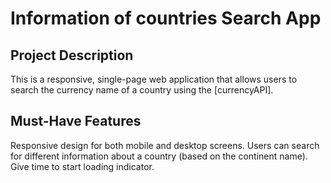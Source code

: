 # Information of countries Search App
## Project Description
This is a responsive, single-page web application that allows users to search the currency name of a country using the [currencyAPI].
## Must-Have Features
Responsive design for both mobile and desktop screens.
Users can search for different information about a country (based on the continent name).
Give time to start loading indicator.

